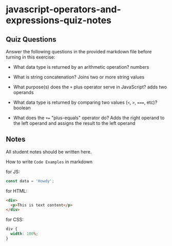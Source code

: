 # javascript-operators-and-expressions-quiz-notes

## Quiz Questions

Answer the following questions in the provided markdown file before turning in this exercise:

- What data type is returned by an arithmetic operation?
  numbers

- What is string concatenation?
  Joins two or more string values

- What purpose(s) does the `+` plus operator serve in JavaScript?
  adds two operands

- What data type is returned by comparing two values (`<`, `>`, `===`, etc)?
  boolean

- What does the `+=` "plus-equals" operator do?
  Adds the right operand to the left operand and assigns the result to the left operand

## Notes

All student notes should be written here.

How to write `Code Examples` in markdown

for JS:

```javascript
const data = 'Howdy';
```

for HTML:

```html
<div>
  <p>This is text content</p>
</div>
```

for CSS:

```css
div {
  width: 100%;
}
```

